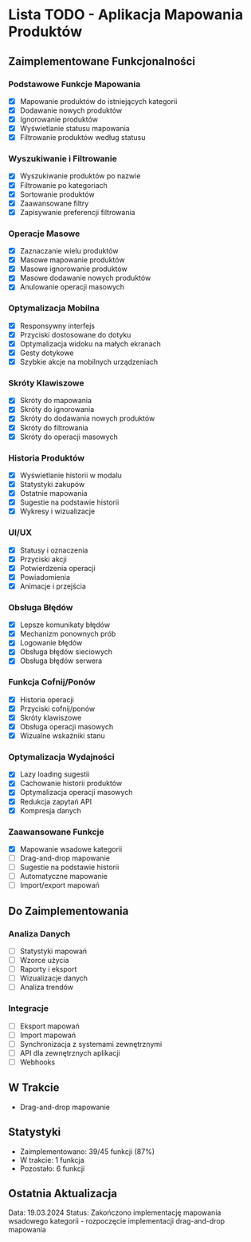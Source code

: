 # Lista TODO - Aplikacja Mapowania Produktów

## Zaimplementowane Funkcjonalności

### Podstawowe Funkcje Mapowania
- [x] Mapowanie produktów do istniejących kategorii
- [x] Dodawanie nowych produktów
- [x] Ignorowanie produktów
- [x] Wyświetlanie statusu mapowania
- [x] Filtrowanie produktów według statusu

### Wyszukiwanie i Filtrowanie
- [x] Wyszukiwanie produktów po nazwie
- [x] Filtrowanie po kategoriach
- [x] Sortowanie produktów
- [x] Zaawansowane filtry
- [x] Zapisywanie preferencji filtrowania

### Operacje Masowe
- [x] Zaznaczanie wielu produktów
- [x] Masowe mapowanie produktów
- [x] Masowe ignorowanie produktów
- [x] Masowe dodawanie nowych produktów
- [x] Anulowanie operacji masowych

### Optymalizacja Mobilna
- [x] Responsywny interfejs
- [x] Przyciski dostosowane do dotyku
- [x] Optymalizacja widoku na małych ekranach
- [x] Gesty dotykowe
- [x] Szybkie akcje na mobilnych urządzeniach

### Skróty Klawiszowe
- [x] Skróty do mapowania
- [x] Skróty do ignorowania
- [x] Skróty do dodawania nowych produktów
- [x] Skróty do filtrowania
- [x] Skróty do operacji masowych

### Historia Produktów
- [x] Wyświetlanie historii w modalu
- [x] Statystyki zakupów
- [x] Ostatnie mapowania
- [x] Sugestie na podstawie historii
- [x] Wykresy i wizualizacje

### UI/UX
- [x] Statusy i oznaczenia
- [x] Przyciski akcji
- [x] Potwierdzenia operacji
- [x] Powiadomienia
- [x] Animacje i przejścia

### Obsługa Błędów
- [x] Lepsze komunikaty błędów
- [x] Mechanizm ponownych prób
- [x] Logowanie błędów
- [x] Obsługa błędów sieciowych
- [x] Obsługa błędów serwera

### Funkcja Cofnij/Ponów
- [x] Historia operacji
- [x] Przyciski cofnij/ponów
- [x] Skróty klawiszowe
- [x] Obsługa operacji masowych
- [x] Wizualne wskaźniki stanu

### Optymalizacja Wydajności
- [x] Lazy loading sugestii
- [x] Cachowanie historii produktów
- [x] Optymalizacja operacji masowych
- [x] Redukcja zapytań API
- [x] Kompresja danych

### Zaawansowane Funkcje
- [x] Mapowanie wsadowe kategorii
- [ ] Drag-and-drop mapowanie
- [ ] Sugestie na podstawie historii
- [ ] Automatyczne mapowanie
- [ ] Import/export mapowań

## Do Zaimplementowania

### Analiza Danych
- [ ] Statystyki mapowań
- [ ] Wzorce użycia
- [ ] Raporty i eksport
- [ ] Wizualizacje danych
- [ ] Analiza trendów

### Integracje
- [ ] Eksport mapowań
- [ ] Import mapowań
- [ ] Synchronizacja z systemami zewnętrznymi
- [ ] API dla zewnętrznych aplikacji
- [ ] Webhooks

## W Trakcie
- Drag-and-drop mapowanie

## Statystyki
- Zaimplementowano: 39/45 funkcji (87%)
- W trakcie: 1 funkcja
- Pozostało: 6 funkcji

## Ostatnia Aktualizacja
Data: 19.03.2024
Status: Zakończono implementację mapowania wsadowego kategorii - rozpoczęcie implementacji drag-and-drop mapowania 
